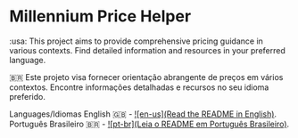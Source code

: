 # Millennium Price Helper
:usa: This project aims to provide comprehensive pricing guidance in various contexts. Find detailed information and resources in your preferred language.

:brazil: Este projeto visa fornecer orientação abrangente de preços em vários contextos. Encontre informações detalhadas e recursos no seu idioma preferido.

Languages/Idiomas
English :uk: - [![en-us](Read the README in English)](https://github.com/MPCGomes/Millennium-Price-Helper/blob/main/README.en-us.md).
Português Brasileiro :brazil: - [![pt-br](Leia o README em Português Brasileiro)](https://github.com/MPCGomes/Millennium-Price-Helper/blob/main/README.pt-br.md).
